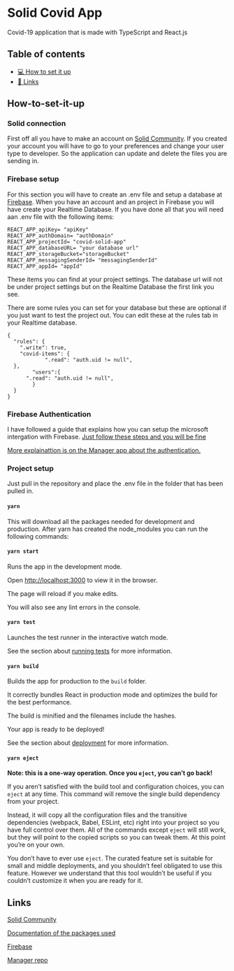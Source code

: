 # Solid Covid App

Covid-19 application that is made with TypeScript and React.js

## Table of contents

- [💻 How to set it up ](#How-to-set-it-up)
- [🔗 Links](#Links)

## How-to-set-it-up

### Solid connection

First off all you have to make an account on [Solid Community](https://solidcommunity.net/).
If you created your account you will have to go to your preferences and change your user type to developer. So the application can update and delete the files you are sending in.

### Firebase setup

For this section you will have to create an .env file and setup a database at [Firebase](https://firebase.google.com/). When you have an account and an project in Firebase you will have create your Realtime Database. If you have done all that you will need aan .env file with the following items:

    REACT_APP_apiKey= "apiKey"
    REACT_APP_authDomain= "authDomain"
    REACT_APP_projectId= "covid-solid-app"
    REACT_APP_databaseURL= "your database url"
    REACT_APP_storageBucket="storageBucket"
    REACT_APP_messagingSenderId= "messagingSenderId"
    REACT_APP_appId= "appId"

These items you can find at your project settings. The database url will not be under project settings but on the Realtime Database the first link you see.

There are some rules you can set for your database but these are optional if you just want to test the project out. You can edit these at the rules tab in your Realtime database.

    {
      "rules": {
        ".write": true,
        "covid-items": {
                ".read": "auth.uid != null",
      },
            "users":{
          ".read": "auth.uid != null",
            }
      }
    }

### Firebase Authentication

I have followed a guide that explains how you can setup the microsoft intergation with Firebase. [Just follow these steps and you will be fine](https://medium.com/@susanna2222/swift-integrate-firebase-with-microsoft-authenticate-c8f1d42b11f1)

[More explainattion is on the Manager app about the authentication.](https://github.com/Wotusay/manager-app)

### Project setup

Just pull in the repository and place the .env file in the folder that has been pulled in.

#### `yarn`

This will download all the packages needed for development and production.
After yarn has created the node_modules you can run the following commands:

#### `yarn start`

Runs the app in the development mode.

Open [http://localhost:3000](http://localhost:3000) to view it in the browser.

The page will reload if you make edits.

You will also see any lint errors in the console.

#### `yarn test`

Launches the test runner in the interactive watch mode.

See the section about [running tests](https://facebook.github.io/create-react-app/docs/running-tests) for more information.

#### `yarn build`

Builds the app for production to the `build` folder.

It correctly bundles React in production mode and optimizes the build for the best performance.

The build is minified and the filenames include the hashes.

Your app is ready to be deployed!

See the section about [deployment](https://facebook.github.io/create-react-app/docs/deployment) for more information.

#### `yarn eject`

**Note: this is a one-way operation. Once you `eject`, you can’t go back!**

If you aren’t satisfied with the build tool and configuration choices, you can `eject` at any time. This command will remove the single build dependency from your project.

Instead, it will copy all the configuration files and the transitive dependencies (webpack, Babel, ESLint, etc) right into your project so you have full control over them. All of the commands except `eject` will still work, but they will point to the copied scripts so you can tweak them. At this point you’re on your own.

You don’t have to ever use `eject`. The curated feature set is suitable for small and middle deployments, and you shouldn’t feel obligated to use this feature. However we understand that this tool wouldn’t be useful if you couldn’t customize it when you are ready for it.

## Links

[Solid Community](https://solidcommunity.net/)

[Documentation of the packages used](https://docs.inrupt.com/developer-tools/javascript/client-libraries/)

[Firebase](https://firebase.google.com/)

[Manager repo](https://github.com/Wotusay/manager-app)
